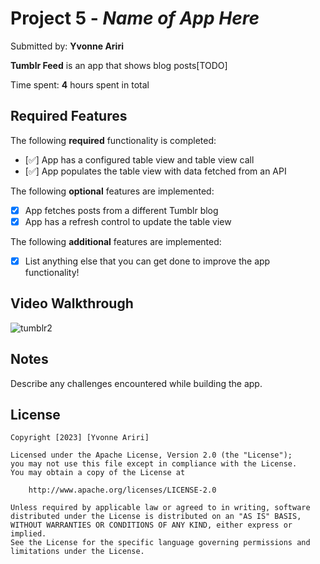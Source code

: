 # Project 5 - *Name of App Here*

Submitted by: **Yvonne Ariri**

**Tumblr Feed** is an app that shows blog posts[TODO] 

Time spent: **4** hours spent in total

## Required Features

The following **required** functionality is completed:

- [✅] App has a configured table view and table view call
- [✅] App populates the table view with data fetched from an API


The following **optional** features are implemented:

- [x] App fetches posts from a different Tumblr blog
- [x] App has a refresh control to update the table view

The following **additional** features are implemented:

- [x] List anything else that you can get done to improve the app functionality!

## Video Walkthrough
![tumblr2](https://github.com/YvonneAriri/Capstone_YvonneAriri/assets/102451432/5e840959-3a74-41ac-9c96-1bc8b493408e)




## Notes

Describe any challenges encountered while building the app.

## License

    Copyright [2023] [Yvonne Ariri]

    Licensed under the Apache License, Version 2.0 (the "License");
    you may not use this file except in compliance with the License.
    You may obtain a copy of the License at

        http://www.apache.org/licenses/LICENSE-2.0

    Unless required by applicable law or agreed to in writing, software
    distributed under the License is distributed on an "AS IS" BASIS,
    WITHOUT WARRANTIES OR CONDITIONS OF ANY KIND, either express or implied.
    See the License for the specific language governing permissions and
    limitations under the License.
